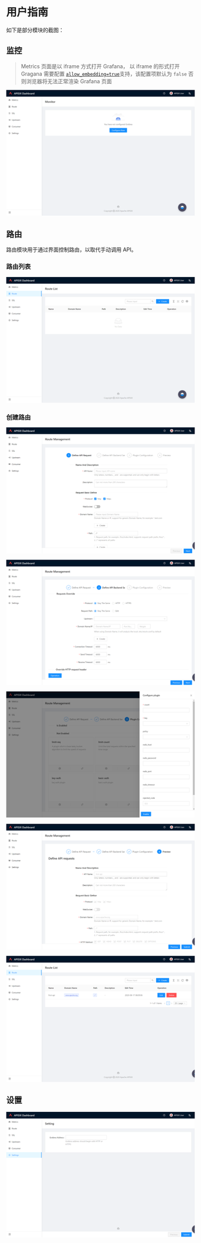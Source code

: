 <!--
#
# Licensed to the Apache Software Foundation (ASF) under one or more
# contributor license agreements.  See the NOTICE file distributed with
# this work for additional information regarding copyright ownership.
# The ASF licenses this file to You under the Apache License, Version 2.0
# (the "License"); you may not use this file except in compliance with
# the License.  You may obtain a copy of the License at
#
#     http://www.apache.org/licenses/LICENSE-2.0
#
# Unless required by applicable law or agreed to in writing, software
# distributed under the License is distributed on an "AS IS" BASIS,
# WITHOUT WARRANTIES OR CONDITIONS OF ANY KIND, either express or implied.
# See the License for the specific language governing permissions and
# limitations under the License.
#
-->

# 用户指南

如下是部分模块的截图：

## 监控

> Metrics 页面是以 iframe 方式打开 Grafana，  以 iframe 的形式打开 Gragana 需要配置 [`allow_embedding=true`](https://grafana.com/docs/grafana/latest/administration/configuration/#allow_embedding)支持，该配置项默认为 `false`  否则浏览器将无法正常渲染 Grafana 页面

![metrics-en](./images/metrics-en.png)

## 路由

路由模块用于通过界面控制路由，以取代手动调用 API。

### 路由列表

![route-list](./images/route-list-en.png)

### 创建路由

![route-create-step1-en](./images/route-create-step1-en.png)

![route-create-step2-en](./images/route-create-step2-en.png)

![route-create-step3-en](./images/route-create-step3-en.png)

![route-create-step4-en](./images/route-create-step4-en.png)

![route-create-done-list-en](./images/route-create-done-list-en.png)

## 设置

![setting](./images/setting-en.png)
